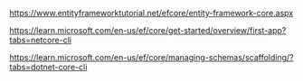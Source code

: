 https://www.entityframeworktutorial.net/efcore/entity-framework-core.aspx

https://learn.microsoft.com/en-us/ef/core/get-started/overview/first-app?tabs=netcore-cli

https://learn.microsoft.com/en-us/ef/core/managing-schemas/scaffolding/?tabs=dotnet-core-cli